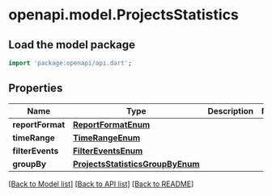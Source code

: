 # openapi.model.ProjectsStatistics

## Load the model package
```dart
import 'package:openapi/api.dart';
```

## Properties
Name | Type | Description | Notes
------------ | ------------- | ------------- | -------------
**reportFormat** | [**ReportFormatEnum**](ReportFormatEnum.md) |  | 
**timeRange** | [**TimeRangeEnum**](TimeRangeEnum.md) |  | 
**filterEvents** | [**FilterEventsEnum**](FilterEventsEnum.md) |  | 
**groupBy** | [**ProjectsStatisticsGroupByEnum**](ProjectsStatisticsGroupByEnum.md) |  | 

[[Back to Model list]](../README.md#documentation-for-models) [[Back to API list]](../README.md#documentation-for-api-endpoints) [[Back to README]](../README.md)


